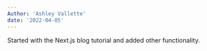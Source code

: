 ```yaml
--- 
Author: 'Ashley Vallette'
date: '2022-04-05'
---
```


Started with the Next.js blog tutorial and added other functionality.
